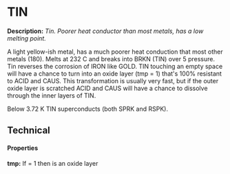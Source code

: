 # TIN

**Description:**  *Tin. Poorer heat conductor than most metals, has a low melting point.*

A light yellow-ish metal, has a much poorer heat conduction that most other metals (180). Melts at 232 C and breaks 
into BRKN (TIN) over 5 pressure. Tin reverses the corrosion of IRON like GOLD. TIN touching an empty space will have 
a chance to turn into an oxide layer (tmp = 1) that's 100% resistant to ACID and CAUS. This transformation is usually 
very fast, but if the outer oxide layer is scratched ACID and CAUS will have a chance to dissolve through the inner layers
of TIN.

Below 3.72 K TIN superconducts (both SPRK and RSPK).


## Technical
#### Properties
**tmp:** If = 1 then is an oxide layer